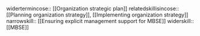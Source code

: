 widertermincose:: [[Organization strategic plan]]
relatedskillisincose:: [[Planning organization strategy]], [[Implementing organization strategy]]
narrowskill:: [[Ensuring explicit management support for MBSE]]
widerskill:: [[MBSE]]
